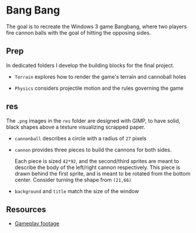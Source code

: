 # Bang Bang

The goal is to recreate the Windows 3 game Bangbang, where two players fire cannon balls with the goal of hitting the opposing sides.

## Prep

In dedicated folders I develop the building blocks for the final project.

- `Terrain` explores how to render the game's terrain and cannoball holes

- `Physics` considers projectile motion and the rules governing the game

## res

The `.png` images in the `res` folder are designed with GIMP, to have solid, black shapes above a texture visualizing scrapped paper.

- `cannonball` describes a circle with a radius of `27` pixels

- `cannon` provides three pieces to build the cannons for both sides.

  Each piece is sized `42*92`, and the second/third sprites are meant to describe the body of the left/right cannon respectively. This piece is drawn behind the first sprite, and is meant to be rotated from the bottom center. Consider turning the shape from `(21,66)`

- `background` and `title` match the size of the window

## Resources

- [Gameplay footage](https://www.youtube.com/watch?v=Y89ByQPqODk)

